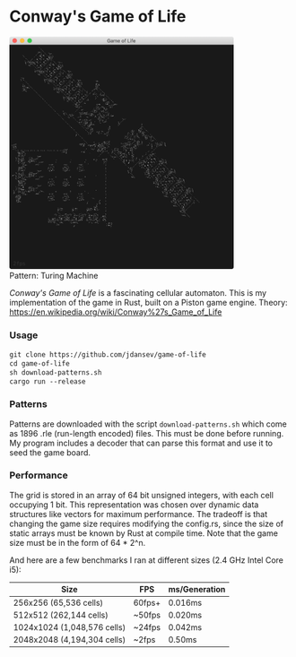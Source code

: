 # Conway's Game of Life

<p align="left">
  <img src="./turingmachine.png" width="400" >
  <br/>Pattern: Turing Machine
</p>




*Conway's Game of Life* is a fascinating cellular automaton. This is my implementation of the game in Rust, built on a Piston game engine. Theory: https://en.wikipedia.org/wiki/Conway%27s_Game_of_Life

### Usage
```
git clone https://github.com/jdansev/game-of-life
cd game-of-life
sh download-patterns.sh
cargo run --release
```

### Patterns
Patterns are downloaded with the script `download-patterns.sh` which come as 1896 .rle (run-length encoded) files. This must be done before running. My program includes a decoder that can parse this format and use it to seed the game board.

### Performance
The grid is stored in an array of 64 bit unsigned integers, with each cell occupying 1 bit. This representation was chosen over dynamic data structures like vectors for maximum performance. The tradeoff is that changing the game size requires modifying the config.rs, since the size of static arrays must be known by Rust at compile time.
Note that the game size must be in the form of 64 * 2^n.

And here are a few benchmarks I ran at different sizes (2.4 GHz Intel Core i5):

Size | FPS | ms/Generation
-----|-----|----------
256x256 (65,536 cells) | 60fps+ | 0.016ms
512x512 (262,144 cells) | ~50fps | 0.020ms
1024x1024 (1,048,576 cells) | ~24fps | 0.042ms
2048x2048 (4,194,304 cells) | ~2fps | 0.50ms
